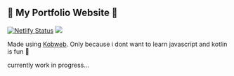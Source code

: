 ## 🌟 My Portfolio Website 🌟

[![Netlify Status](https://api.netlify.com/api/v1/badges/e8385039-685c-495a-a37a-349d8cb6b323/deploy-status)](https://app.netlify.com/sites/shub39/deploys)
![](https://img.shields.io/github/repo-size/shub39/portfolio?color=CAC992&label=SIZE&logo=googledrive&logoColor=D9E0EE&labelColor=292324)

Made using <a href="https://kobweb.varabyte.com/">Kobweb</a>. Only because i dont want to learn javascript and kotlin is fun 🫠

currently work in progress...